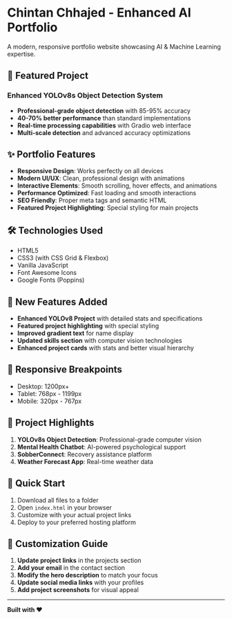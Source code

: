 # Chintan Chhajed - Enhanced AI Portfolio

A modern, responsive portfolio website showcasing AI & Machine Learning expertise.

## 🚀 Featured Project

### Enhanced YOLOv8s Object Detection System
- **Professional-grade object detection** with 85-95% accuracy
- **40-70% better performance** than standard implementations
- **Real-time processing capabilities** with Gradio web interface
- **Multi-scale detection** and advanced accuracy optimizations

## ✨ Portfolio Features

- **Responsive Design**: Works perfectly on all devices
- **Modern UI/UX**: Clean, professional design with animations
- **Interactive Elements**: Smooth scrolling, hover effects, and animations
- **Performance Optimized**: Fast loading and smooth interactions
- **SEO Friendly**: Proper meta tags and semantic HTML
- **Featured Project Highlighting**: Special styling for main projects

## 🛠️ Technologies Used

- HTML5
- CSS3 (with CSS Grid & Flexbox)
- Vanilla JavaScript
- Font Awesome Icons
- Google Fonts (Poppins)

## 🎨 New Features Added

- **Enhanced YOLOv8 Project** with detailed stats and specifications
- **Featured project highlighting** with special styling
- **Improved gradient text** for name display
- **Updated skills section** with computer vision technologies
- **Enhanced project cards** with stats and better visual hierarchy

## 📱 Responsive Breakpoints

- Desktop: 1200px+
- Tablet: 768px - 1199px
- Mobile: 320px - 767px

## 🎯 Project Highlights

1. **YOLOv8s Object Detection**: Professional-grade computer vision
2. **Mental Health Chatbot**: AI-powered psychological support
3. **SobberConnect**: Recovery assistance platform
4. **Weather Forecast App**: Real-time weather data

## 🚀 Quick Start

1. Download all files to a folder
2. Open `index.html` in your browser
3. Customize with your actual project links
4. Deploy to your preferred hosting platform

## 🎨 Customization Guide

1. **Update project links** in the projects section
2. **Add your email** in the contact section
3. **Modify the hero description** to match your focus
4. **Update social media links** with your profiles
5. **Add project screenshots** for visual appeal


---

**Built with ❤️**
